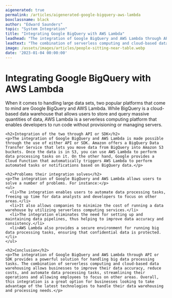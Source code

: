 ```yaml
---
aigenerated: true
permalink: /articles/aigenerated-google-bigquery-aws-lambda
boxclassname: black
author: "Edward Saunders"
topic: "System Integration"
title: "Integrating Google BigQuery with AWS Lambda"
leadhead: "The integration of Google BigQuery and AWS Lambda through API or SDK provides a powerful solution for handling big data processing tasks"
leadtext: "The combination of serverless computing and cloud-based data warehousing allows businesses to improve their data accuracy, reduce costs, and automate data processing tasks, streamlining their operations and allowing employees to focus on other areas. Overall, this integration is a great option for businesses looking to take advantage of the latest technologies to handle their data warehousing and processing needs."
image: /assets/images/articles/people-sitting-near-table.webp
date: '2023-01-04 00:00:00'
---
```

<div class="arttext">    <h1>Integrating Google BigQuery with AWS Lambda</h1>
    <p>When it comes to handling large data sets, two popular platforms that come to mind are Google BigQuery and AWS Lambda. While BigQuery is a cloud-based data warehouse that allows users to store and query massive quantities of data, AWS Lambda is a serverless computing platform that enables developers to run code without provisioning or managing servers.</p>
    
    <h2>Integration of the two through API or SDK</h2>
    <p>The integration of Google BigQuery and AWS Lambda is made possible through the use of either API or SDK. Amazon offers a BigQuery Data Transfer Service that lets you move data from BigQuery into Amazon S3 buckets. Once the data is in S3, you can use AWS Lambda to perform data processing tasks on it. On the other hand, Google provides a Cloud Function that automatically triggers AWS Lambda to perform automated tasks or notifications based on BigQuery data.</p>

    <h2>Problems their integration solves</h2>
    <p>The integration of Google BigQuery and AWS Lambda allows users to solve a number of problems. For instance:</p>
    <ul>
      <li>The integration enables users to automate data processing tasks, freeing up time for data analysts and developers to focus on other areas.</li>
      <li>It also allows companies to minimize the cost of running a data warehouse by utilizing serverless computing services.</li>
      <li>The integration eliminates the need for setting up and maintaining data pipelines, thus helping to improve data accuracy and consistency.</li>
      <li>AWS Lambda also provides a secure environment for running big data processing tasks, ensuring that confidential data is protected.</li>
    </ul>

    <h2>Conclusion</h2>
    <p>The integration of Google BigQuery and AWS Lambda through API or SDK provides a powerful solution for handling big data processing tasks. The combination of serverless computing and cloud-based data warehousing allows businesses to improve their data accuracy, reduce costs, and automate data processing tasks, streamlining their operations and allowing employees to focus on other areas. Overall, this integration is a great option for businesses looking to take advantage of the latest technologies to handle their data warehousing and processing needs.</p>
</div>